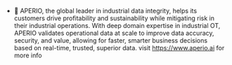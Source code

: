 - 👋 APERIO, the global leader in industrial data integrity, helps its customers drive profitability and sustainability while mitigating risk in their industrial operations. 
With deep domain expertise in industrial OT, APERIO validates operational data at scale to improve data accuracy, security, and value, allowing for faster, smarter business decisions based on real-time, trusted, superior data.
visit https://www.aperio.ai for more info


<!---
aperioai/aperioai is a ✨ special ✨ repository because its `README.md` (this file) appears on your GitHub profile.
You can click the Preview link to take a look at your changes.
--->
